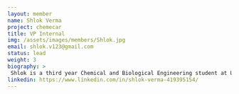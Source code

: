 ```yaml
---
layout: member
name: Shlok Verma	
project: chemecar
title: VP Internal
img: /assets/images/members/Shlok.jpg
email: shlok.v123@gmail.com
status: lead
weight: 3
biography: >
 Shlok is a third year Chemical and Biological Engineering student at UBC. He is the current VP External of UBC Envision and a Circuitry sub team member in Chem-E-Car. He handles the day to day workings of UBC Envision, Assits projects with preperations for competitions, Works with financial rep on sponsorship opportunities. As the circuitry member, Shlok works on building the circuitry component using Arduino and various sensors. He hopes to gain leadership experience and also experience in the tech field. He has a passion for tech, innovation, soccer, and listening to music.
linkedin: https://www.linkedin.com/in/shlok-verma-419395154/
---
```


